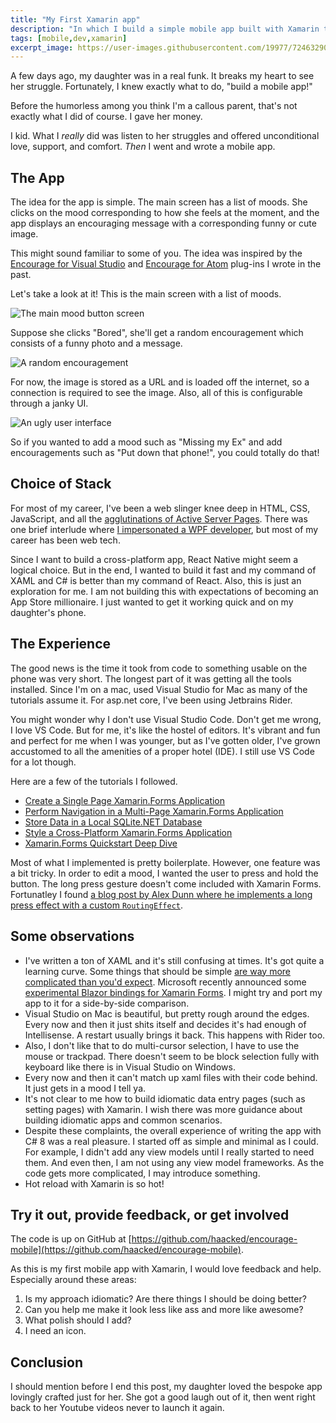 ```yaml
---
title: "My First Xamarin app"
description: "In which I build a simple mobile app built with Xamarin that offers an encouragement based on your mood."
tags: [mobile,dev,xamarin]
excerpt_image: https://user-images.githubusercontent.com/19977/72463290-bf6e2200-3787-11ea-9c83-26e5cf22a7b4.png
---
```


A few days ago, my daughter was in a real funk. It breaks my heart to see her struggle. Fortunately, I knew exactly what to do, "build a mobile app!"

Before the humorless among you think I'm a callous parent, that's not exactly what I did of course. I gave her money.

I kid. What I _really_ did was listen to her struggles and offered unconditional love, support, and comfort. _Then_ I went and wrote a mobile app.

## The App

The idea for the app is simple. The main screen has a list of moods. She clicks on the mood corresponding to how she feels at the moment, and the app displays an encouraging message with a corresponding funny or cute image.

This might sound familiar to some of you. The idea was inspired by the [Encourage for Visual Studio](https://haacked.com/archive/2014/06/20/encourage-vs/) and [Encourage for Atom](https://haacked.com/archive/2016/05/11/encourage-atom/) plug-ins I wrote in the past.

Let's take a look at it! This is the main screen with a list of moods.

![The main mood button screen](https://user-images.githubusercontent.com/19977/72462978-2fc87380-3787-11ea-9994-3c15a3da8889.png "A screen with a list of mood buttons: Sad, Bored, Angry, Frustrated, Happy")

Suppose she clicks "Bored", she'll get a random encouragement which consists of a funny photo and a message.

![A random encouragement](https://user-images.githubusercontent.com/19977/72463290-bf6e2200-3787-11ea-9c83-26e5cf22a7b4.png "Image of a dog with glasses looking at a book. Underneath is the caption: When I'm bored, I go read a book")

For now, the image is stored as a URL and is loaded off the internet, so a connection is required to see the image. Also, all of this is configurable through a janky UI.

![An ugly user interface](https://user-images.githubusercontent.com/19977/72463503-3a373d00-3788-11ea-97ac-ffdfeb82e27d.png "A janky looking user interface for editing a mood and its list of encouragements")

So if you wanted to add a mood such as "Missing my Ex" and add encouragements such as "Put down that phone!", you could totally do that!

## Choice of Stack

For most of my career, I've been a web slinger knee deep in HTML, CSS, JavaScript, and all the [agglutinations of Active Server Pages](https://twitter.com/haacked/status/1217512365622644736). There was one brief interlude where [I impersonated a WPF developer](https://haacked.com/archive/2012/05/21/introducing-github-for-windows.aspx/), but most of my career has been web tech.

Since I want to build a cross-platform app, React Native might seem a logical choice. But in the end, I wanted to build it fast and my command of XAML and C# is better than my command of React. Also, this is just an exploration for me. I am not building this with expectations of becoming an App Store millionaire. I just wanted to get it working quick and on my daughter's phone.

## The Experience

The good news is the time it took from code to something usable on the phone was very short. The longest part of it was getting all the tools installed. Since I'm on a mac, used Visual Studio for Mac as many of the tutorials assume it. For asp.net core, I've been using Jetbrains Rider.

You might wonder why I don't use Visual Studio Code. Don't get me wrong, I love VS Code. But for me, it's like the hostel of editors. It's vibrant and fun and perfect for me when I was younger, but as I've gotten older, I've grown accustomed to all the amenities of a proper hotel (IDE). I still use VS Code for a lot though.

Here are a few of the tutorials I followed.

* [Create a Single Page Xamarin.Forms Application](https://docs.microsoft.com/en-us/xamarin/get-started/quickstarts/single-page?pivots=macos)
* [Perform Navigation in a Multi-Page Xamarin.Forms Application](https://docs.microsoft.com/en-us/xamarin/get-started/quickstarts/multi-page?pivots=macos)
* [Store Data in a Local SQLite.NET Database](https://docs.microsoft.com/en-us/xamarin/get-started/quickstarts/database?pivots=macos)
* [Style a Cross-Platform Xamarin.Forms Application](https://docs.microsoft.com/en-us/xamarin/get-started/quickstarts/styling?pivots=macos)
* [Xamarin.Forms Quickstart Deep Dive](https://docs.microsoft.com/en-us/xamarin/get-started/quickstarts/deepdive?pivots=macos)

Most of what I implemented is pretty boilerplate. However, one feature was a bit tricky. In order to edit a mood, I wanted the user to press and hold the button. The long press gesture doesn't come included with Xamarin Forms. Fortunatley I found [a blog post by Alex Dunn where he implements a long press effect with a custom `RoutingEffect`](https://alexdunn.org/2017/12/27/xamarin-tip-xamarin-forms-long-press-effect/).

## Some observations

* I've written a ton of XAML and it's still confusing at times. It's got quite a learning curve. Some things that should be simple [are way more complicated than you'd expect](https://twitter.com/haacked/status/1217183616142176256). Microsoft recently announced some [experimental Blazor bindings for Xamarin Forms](https://docs.microsoft.com/en-us/mobile-blazor-bindings/). I might try and port my app to it for a side-by-side comparison.
* Visual Studio on Mac is beautiful, but pretty rough around the edges. Every now and then it just shits itself and decides it's had enough of Intellisense. A restart usually brings it back. This happens with Rider too.
* Also, I don't like that to do multi-cursor selection, I have to use the mouse or trackpad. There doesn't seem to be block selection fully with keyboard like there is in Visual Studio on Windows.
* Every now and then it can't match up xaml files with their code behind. It just gets in a mood I tell ya.
* It's not clear to me how to build idiomatic data entry pages (such as setting pages) with Xamarin. I wish there was more guidance about building idiomatic apps and common scenarios.
* Despite these complaints, the overall experience of writing the app with C# 8 was a real pleasure. I started off as simple and minimal as I could. For example, I didn't add any view models until I really started to need them. And even then, I am not using any view model frameworks. As the code gets more complicated, I may introduce something.
* Hot reload with Xamarin is so hot!

## Try it out, provide feedback, or get involved

The code is up on GitHub at [https://github.com/haacked/encourage-mobile](https://github.com/haacked/encourage-mobile).

As this is my first mobile app with Xamarin, I would love feedback and help. Especially around these areas:

1. Is my approach idiomatic? Are there things I should be doing better?
2. Can you help me make it look less like ass and more like awesome?
3. What polish should I add?
4. I need an icon.

## Conclusion

I should mention before I end this post, my daughter loved the bespoke app lovingly crafted just for her. She got a good laugh out of it, then went right back to her Youtube videos never to launch it again.
